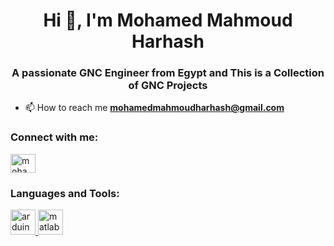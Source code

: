 <h1 align="center">Hi 👋, I'm Mohamed Mahmoud Harhash</h1>
<h3 align="center">A passionate GNC Engineer from Egypt and This is a Collection of GNC Projects</h3>

- 📫 How to reach me **mohamedmahmoudharhash@gmail.com**

<h3 align="left">Connect with me:</h3>
<p align="left">
<a href="https://linkedin.com/in/mohamedharhash" target="blank"><img align="center" src="https://raw.githubusercontent.com/rahuldkjain/github-profile-readme-generator/master/src/images/icons/Social/linked-in-alt.svg" alt="mohamedharhash" height="30" width="40" /></a>
</p>

<h3 align="left">Languages and Tools:</h3>
<p align="left"> <a href="https://www.arduino.cc/" target="_blank" rel="noreferrer"> <img src="https://cdn.worldvectorlogo.com/logos/arduino-1.svg" alt="arduino" width="40" height="40"/> </a> <a href="https://www.mathworks.com/" target="_blank" rel="noreferrer"> <img src="https://upload.wikimedia.org/wikipedia/commons/2/21/Matlab_Logo.png" alt="matlab" width="40" height="40"/> </a> </p>
